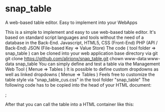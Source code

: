 # snap_table
A web-based table editor. Easy to implement into your WebApps

This is a simple to implement and easy to use web-based table editor.
It's based on standard script languages and tools without the need of a database in the Back-End.
Javascript, HTML5, CSS (Front-End)
PHP (API / Back-End)
JSON (File-based Key => Value Store)
The code ( tool folder => snap_table ) can be cloned into your web application base directory via git
git clone https://github.com/alirionx/snap_table.git
chown www-data:www-data snap_table
You can simply define and test a table via the Management Web Tool ( Menue => Tables )
It is possible to define custom dropdowns as well as linked dropdowns ( Menue => Tables )
Feels free to customize the table style via "snap_table_cus.css" in the tool folder "snap_table"
The following code has to be copied into the head of your HTML document:
<head>

<script type="text/javascript" src="snap_table/table_functions.js"></script>;
<script type="text/javascript" src="snap_table/app_base.js"></script>
<script type="text/javascript" src="snap_table/table_insert.js"></script>

<script type="text/javascript" src="snap_table/hashhandler.js"></script>

</head>

After that you can call the table into a HTML container like this:
<body onload="snap_table_call( 3 , 'test_target' )">

<div id="test_target"> </div>
